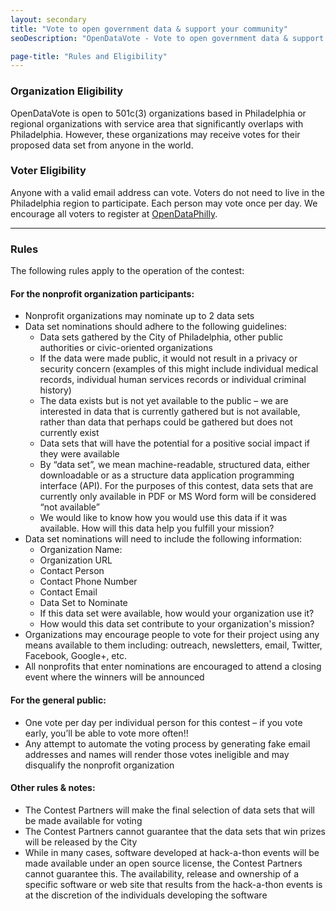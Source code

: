 ```yaml
---
layout: secondary
title: "Vote to open government data & support your community"
seoDescription: "OpenDataVote - Vote to open government data & support your community"

page-title: "Rules and Eligibility"
---
```

### Organization Eligibility
OpenDataVote is open to 501c(3) organizations based in Philadelphia or regional organizations with service area that significantly overlaps with Philadelphia. However, these organizations may receive votes for their proposed data set from anyone in the world.

### Voter Eligibility
Anyone with a valid email address can vote. Voters do not need to live in the Philadelphia region to participate. Each person may vote once per day. We encourage all voters to register at <a href="https://www.opendataphilly.org/" target="_blank">OpenDataPhilly</a>.

---

### Rules
The following rules apply to the operation of the contest:

#### For the nonprofit organization participants:
- Nonprofit organizations may nominate up to 2 data sets
- Data set nominations should adhere to the following guidelines:
  - Data sets gathered by the City of Philadelphia, other public authorities or civic-oriented organizations
  - If the data were made public, it would not result in a privacy or security concern (examples of this might include individual medical records, individual human services records or individual criminal history)
  - The data exists but is not yet available to the public – we are interested in data that is currently gathered but is not available, rather than data that perhaps could be gathered but does not currently exist
  - Data sets that will have the potential for a positive social impact if they were available
  - By “data set”, we mean machine-readable, structured data, either downloadable or as a structure data application programming interface (API). For the purposes of this contest, data sets that are currently only available in PDF or MS Word form will be considered “not available”
  - We would like to know how you would use this data if it was available. How will this data help you fulfill your mission?
- Data set nominations will need to include the following information:
  - Organization Name:
  - Organization URL
  - Contact Person
  - Contact Phone Number
  - Contact Email
  - Data Set to Nominate
  - If this data set were available, how would your organization use it?
  - How would this data set contribute to your organization's mission?
- Organizations may encourage people to vote for their project using any means available to them including: outreach, newsletters, email, Twitter, Facebook, Google+, etc.
- All nonprofits that enter nominations are encouraged to attend a closing event where the winners will be announced


#### For the general public:
- One vote per day per individual person for this contest – if you vote early, you’ll be able to vote more often!!
- Any attempt to automate the voting process by generating fake email addresses and names will render those votes ineligible and may disqualify the nonprofit organization


#### Other rules & notes:
- The Contest Partners will make the final selection of data sets that will be made available for voting
- The Contest Partners cannot guarantee that the data sets that win prizes will be released by the City
- While in many cases, software developed at hack-a-thon events will be made available under an open source license, the Contest Partners cannot guarantee this. The availability, release and ownership of a specific software or web site that results from the hack-a-thon events is at the discretion of the individuals developing the software